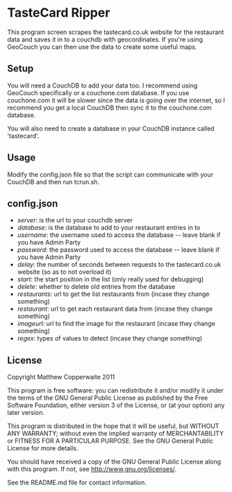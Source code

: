 TasteCard Ripper
===================

This program screen scrapes the tastecard.co.uk website for the restaurant data and saves it in to a couchdb with geocordinates. If you're using GeoCouch you can then use the data to create some useful maps.

Setup
--------------------
You will need a CouchDB to add your data too. I recommend using GeoCouch specifically or a couchone.com database. If you use couchone.com it will be slower since the data is going over the internet, so I recommend you get a local CouchDB then sync it to the couchone.com database.

You will also need to create a database in your CouchDB instance called 'tastecard'.

Usage
--------------------
Modify the config.json file so that the script can communicate with your CouchDB and then run tcrun.sh.

config.json
-------------------
*   *server*: is the url to your couchdb server
*   *database*: is the database to add to your restaurant entries in to
*   *username*: the username used to access the database -- leave blank if you have Admin Party
*   *password*: the password used to access the database -- leave blank if you have Admin Party
*   *delay*: the number of seconds between requests to the tastecard.co.uk website (so as to not overload it)
*   *start*: the start position in the list (only really used for debugging)
*   *delete*: whether to delete old entries from the database
*   *restaurants*: url to get the list restaurants from (incase they change something)
*   *restaurant*: url to get each restaurant data from (incase they change something)
*   *imageurl*: url to find the image for the restaurant (incase they change something)
*   *regex*: types of values to detect (incase they change something)

License
------------------

   Copyright Matthew Copperwaite 2011

   This program is free software: you can redistribute it and/or modify
   it under the terms of the GNU General Public License as published by
   the Free Software Foundation, either version 3 of the License, or
   (at your option) any later version.

   This program is distributed in the hope that it will be useful,
   but WITHOUT ANY WARRANTY; without even the implied warranty of
   MERCHANTABILITY or FITNESS FOR A PARTICULAR PURPOSE.  See the
   GNU General Public License for more details.

   You should have received a copy of the GNU General Public License
   along with this program.  If not, see <http://www.gnu.org/licenses/>.

   See the README.md file for contact information.
